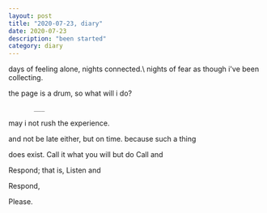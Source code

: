 ```yaml
---
layout: post
title: "2020-07-23, diary"
date: 2020-07-23
description: "been started"
category: diary
---
```


days of feeling alone, nights connected.\\
nights of fear as though i've been collecting.

the page is a drum, so what will i do?


           ___
          


may i not rush the experience.

and not be late either, but on time. because such a thing

does exist. Call it what you will but do Call and

Respond; that is, Listen and

Respond,

Please.
